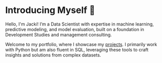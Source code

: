 # Introducing Myself 👋

Hello, I'm Jacki!
I’m a Data Scientist with expertise in machine learning, predictive modeling, and model evaluation, built on a foundation in Development Studies and management consulting.

Welcome to my portfolio, where I showcase my [projects](https://github.com/jackiwynter/Portfolio-Guide). 
I primarily work with Python but am also fluent in SQL, leveraging these tools to craft insights and solutions from complex datasets.


<!--
**jackiwynter/jackiwynter** is a ✨ _special_ ✨ repository because its `README.md` (this file) appears on your GitHub profile.

Here are some ideas to get you started:

- 🔭 I’m currently working on ...
- 🌱 I’m currently learning ...
- 👯 I’m looking to collaborate on ...
- 🤔 I’m looking for help with ...
- 💬 Ask me about ...
- 📫 How to reach me: ...
- 😄 Pronouns: ...
- ⚡ Fun fact: ...
-->
